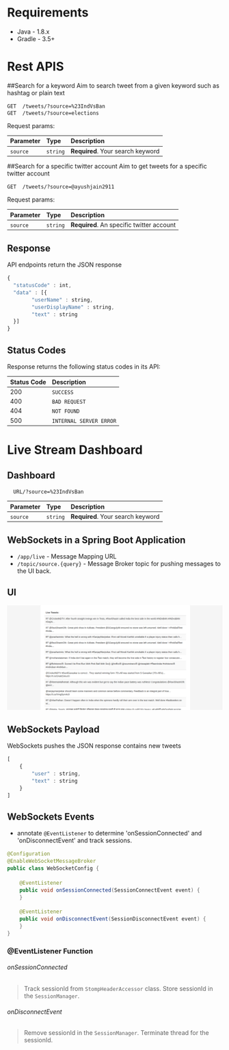 # Requirements
- Java - 1.8.x
- Gradle - 3.5+

# Rest APIS
##Search for a keyword
Aim to search tweet from a given keyword such as hashtag or plain text
```http
GET  /tweets/?source=%23IndVsBan
GET  /tweets/?source=elections
```
Request params:

| Parameter | Type | Description |
| :--- | :--- | :--- |
| `source` | `string` | **Required**. Your search keyword |
##Search for a specific twitter account
Aim to get tweets for a specific twitter account
```http
GET  /tweets/?source=@ayushjain2911
```
Request params:

| Parameter | Type | Description |
| :--- | :--- | :--- |
| `source` | `string` | **Required**. An specific twitter account |
## Response
API endpoints return the JSON response
```javascript
{
  "statusCode" : int,
  "data" : [{
        "userName" : string,
        "userDisplayName" : string,
        "text" : string
  }]
}
```
## Status Codes

Response returns the following status codes in its API:

| Status Code | Description |
| :--- | :--- |
| 200 | `SUCCESS` |
| 400 | `BAD REQUEST` |
| 404 | `NOT FOUND` |
| 500 | `INTERNAL SERVER ERROR` |

# Live Stream Dashboard
## Dashboard
```http
  URL/?source=%23IndVsBan
```
| Parameter | Type | Description |
| :--- | :--- | :--- |
| `source` | `string` | **Required**. Your search keyword |

## WebSockets in a Spring Boot Application

- `/app/live` - Message Mapping URL
- `/topic/source.{query}` - Message Broker topic for pushing messages to the UI back.

## UI
![App Screenshot](screenshot.png)

## WebSockets Payload
WebSockets pushes the JSON response contains new tweets
```javascript
[
    {
        "user" : string,
        "text" : string
    }
]
```
## WebSockets Events
  - annotate `@EventListener` to determine 'onSessionConnected' and 'onDisconnectEvent' and track sessions.
```java
@Configuration
@EnableWebSocketMessageBroker
public class WebSocketConfig {

    @EventListener
    public void onSessionConnected(SessionConnectEvent event) {
    }

    @EventListener
    public void onDisconnectEvent(SessionDisconnectEvent event) {
    }
}
```

### @EventListener Function
###### onSessionConnected
> Track sessionId from `StompHeaderAccessor` class.
> Store sessionId in the `SessionManager`.
###### onDisconnectEvent
> Remove sessionId in the `SessionManager`.
> Terminate thread for the sessionId.